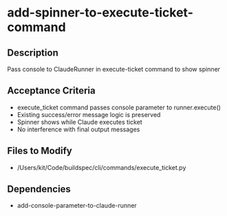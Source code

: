 # add-spinner-to-execute-ticket-command

## Description
Pass console to ClaudeRunner in execute-ticket command to show spinner

## Acceptance Criteria
- execute_ticket command passes console parameter to runner.execute()
- Existing success/error message logic is preserved
- Spinner shows while Claude executes ticket
- No interference with final output messages

## Files to Modify
- /Users/kit/Code/buildspec/cli/commands/execute_ticket.py

## Dependencies
- add-console-parameter-to-claude-runner
